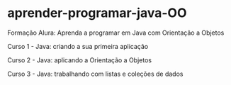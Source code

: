 # aprender-programar-java-OO
Formação Alura: Aprenda a programar em Java com Orientação a Objetos

Curso 1 - Java: criando a sua primeira aplicação

Curso 2 - Java: aplicando a Orientação a Objetos

Curso 3 - Java: trabalhando com listas e coleções de dados
